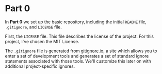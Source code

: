 # Part 0

In **Part 0** we set up the basic repository, including the initial `README` file, `.gitignore`, and `LICENSE` file.

First, the `LICENSE` file. This file describes the license of the project. For this project, I've chosen the MIT License.

The `.gitignore` file is generated from [gitignore.io](https://www.toptal.com/developers/gitignore), a site which allows you to enter a set of development tools and generates a set of standard ignore statements associated with those tools. We'll customize this later on with additional project-specific ignores. 